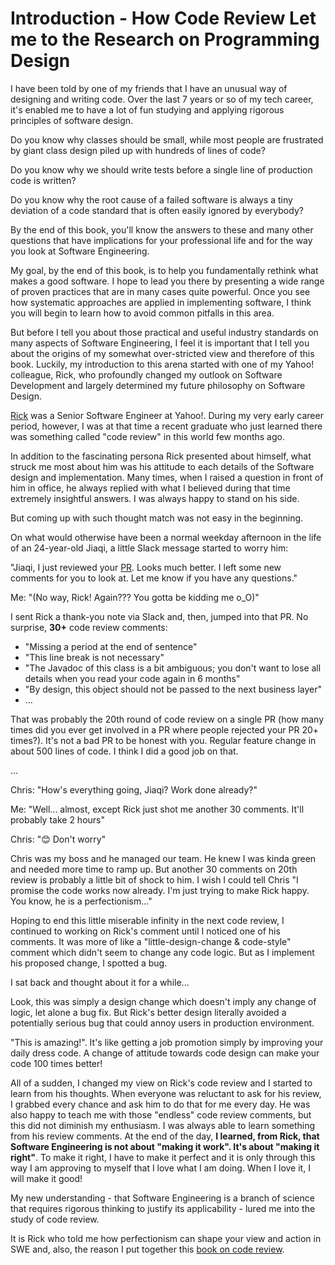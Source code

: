 Introduction - How Code Review Let me to the Research on Programming Design
===========================================================================

I have been told by one of my friends that I have an unusual way of designing and writing code. Over the last 7 years or
so of my tech career, it's enabled me to have a lot of fun studying and applying rigorous principles of software design. 

Do you know why classes should be small, while most people are frustrated by giant class design piled up with hundreds
of lines of code?

Do you know why we should write tests before a single line of production code is written?

Do you know why the root cause of a failed software is always a tiny deviation of a code standard that is often easily 
ignored by everybody?

By the end of this book, you'll know the answers to these and many other questions that have implications for your 
professional life and for the way you look at Software Engineering. 

My goal, by the end of this book, is to help you fundamentally rethink what makes a good software. I hope to lead you
there by presenting a wide range of proven practices that are in many cases quite powerful. Once you see how systematic 
approaches are applied in implementing software, I think you will begin to learn how to avoid common pitfalls in this
area. 

But before I tell you about those practical and useful industry standards on many aspects of Software Engineering, I
feel it is important that I tell you about the origins of my somewhat over-stricted view and therefore of this book. 
Luckily, my introduction to this arena started with one of my Yahoo! colleague, Rick, who profoundly changed my outlook
on Software Development and largely determined my future philosophy on Software Design.

[Rick](https://github.com/cdeszaq) was a Senior Software Engineer at Yahoo!. During my very early career period,
however, I was at that time a recent graduate who just learned there was something called "code review" in this world
few months ago.

In addition to the fascinating persona Rick presented about himself, what struck me most about him was his attitude to
each details of the Software design and implementation. Many times, when I raised a question in front of him in office,
he always replied with what I believed during that time extremely insightful answers. I was always happy to stand on his 
side. 

But coming up with such thought match was not easy in the beginning. 

On what would otherwise have been a normal weekday afternoon in the life of an 24-year-old Jiaqi, a little Slack message
started to worry him:

"Jiaqi, I just reviewed your [PR](https://docs.github.com/en/pull-requests/collaborating-with-pull-requests/proposing-changes-to-your-work-with-pull-requests/about-pull-requests). Looks much better. I left some new comments for you to look at. Let me know if you have any questions."

Me: "(No way, Rick! Again??? You gotta be kidding me o_O)"

I sent Rick a thank-you note via Slack and, then, jumped into that PR. No surprise, **30+** code review comments:

* "Missing a period at the end of sentence"
* "This line break is not necessary"
* "The Javadoc of this class is a bit ambiguous; you don't want to lose all details when you read your code again in 6
  months"
* "By design, this object should not be passed to the next business layer"
* ...

That was probably the 20th round of code review on a single PR (how many times did you ever get involved in a PR where 
people rejected your PR 20+ times?). It's not a bad PR to be honest with you. Regular feature change in about 500 lines
of code. I think I did a good job on that.

...

Chris: "How's everything going, Jiaqi? Work done already?"

Me: "Well... almost, except Rick just shot me another 30 comments. It'll probably take 2 hours"

Chris: "😊 Don't worry" 

Chris was my boss and he managed our team. He knew I was kinda green and needed more time to ramp up. But another 30 
comments on 20th review is probably a little bit of shock to him. I wish I could tell Chris "I promise the code works
now already. I'm just trying to make Rick happy. You know, he is a perfectionism..."

Hoping to end this little miserable infinity in the next code review, I continued to working on Rick's comment until I
noticed one of his comments. It was more of like a "little-design-change & code-style" comment which didn't seem to
change any code logic. But as I implement his proposed change, I spotted a bug.

I sat back and thought about it for a while...

Look, this was simply a design change which doesn't imply any change of logic, let alone a bug fix. But Rick's better 
design literally avoided a potentially serious bug that could annoy users in production environment. 

"This is amazing!". It's like getting a job promotion simply by improving your daily dress code. A change of attitude 
towards code design can make your code 100 times better!

All of a sudden, I changed my view on Rick's code review and I started to learn from his thoughts. When everyone was 
reluctant to ask for his review, I grabbed every chance and ask him to do that for me every day. He was also happy to
teach me with those "endless" code review comments, but this did not diminish my enthusiasm. I was always able to learn something from his review comments. At the end of the day, **I learned, from Rick, that Software Engineering is not
about "making it work". It's about "making it right"**. To make it right, I have to make it perfect and it is only
through this way I am approving to myself that I love what I am doing. When I love it, I will make it good!

My new understanding - that Software Engineering is a branch of science that requires rigorous thinking to justify its 
applicability - lured me into the study of code review. 

It is Rick who told me how perfectionism can shape your view and action in SWE and, also, the reason I put together
this [book on code review](./main.pdf). 
